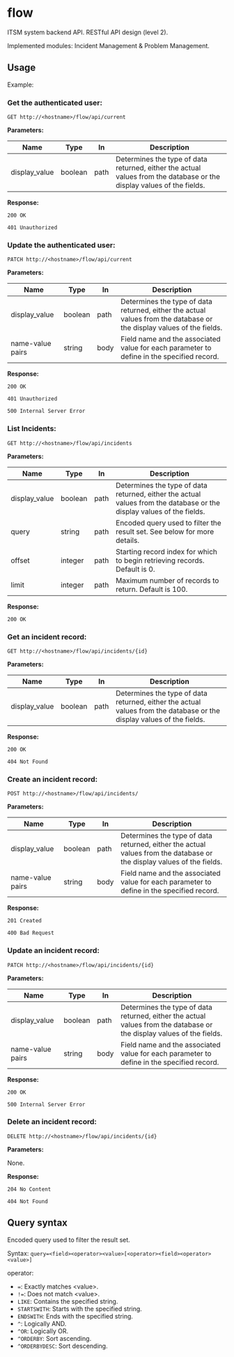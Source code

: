 # flow

ITSM system backend API. RESTful API design (level 2).

Implemented modules: Incident Management & Problem Management.

## Usage

Example:

### Get the authenticated user:

```
GET http://<hostname>/flow/api/current
```

**Parameters:**

| Name          | Type    | In   | Description                                                                                                           |
| ------------- | ------- | ---- | --------------------------------------------------------------------------------------------------------------------- |
| display_value | boolean | path | Determines the type of data returned, either the actual values from the database or the display values of the fields. |

**Response:**

```
200 OK
```
```
401 Unauthorized
```

### Update the authenticated user:

```
PATCH http://<hostname>/flow/api/current
```

**Parameters:**

| Name             | Type    | In   | Description                                                                                                           |
| ---------------- | ------- | ---- | --------------------------------------------------------------------------------------------------------------------- |
| display_value    | boolean | path | Determines the type of data returned, either the actual values from the database or the display values of the fields. |
| name-value pairs | string  | body | Field name and the associated value for each parameter to define in the specified record.                             |

**Response:**

```
200 OK
```
```
401 Unauthorized
```
```
500 Internal Server Error
```

### List Incidents:

```
GET http://<hostname>/flow/api/incidents
```

**Parameters:**

| Name          | Type    | In   | Description                                                                                                           |
| ------------- | ------- | ---- | --------------------------------------------------------------------------------------------------------------------- |
| display_value | boolean | path | Determines the type of data returned, either the actual values from the database or the display values of the fields. |
| query         | string  | path | Encoded query used to filter the result set. See below for more details.                                              |
| offset        | integer | path | Starting record index for which to begin retrieving records. Default is 0.                                            |
| limit         | integer | path | Maximum number of records to return. Default is 100.                                                                  |

**Response:**

```
200 OK
```

### Get an incident record:

```
GET http://<hostname>/flow/api/incidents/{id}
```

**Parameters:**

| Name          | Type    | In   | Description                                                                                                           |
| ------------- | ------- | ---- | --------------------------------------------------------------------------------------------------------------------- |
| display_value | boolean | path | Determines the type of data returned, either the actual values from the database or the display values of the fields. |

**Response:**

```
200 OK
```
```
404 Not Found
```

### Create an incident record:

```
POST http://<hostname>/flow/api/incidents/
```

**Parameters:**

| Name             | Type    | In   | Description                                                                                                           |
| ---------------- | ------- | ---- | --------------------------------------------------------------------------------------------------------------------- |
| display_value    | boolean | path | Determines the type of data returned, either the actual values from the database or the display values of the fields. |
| name-value pairs | string  | body | Field name and the associated value for each parameter to define in the specified record.                             |

**Response:**

```
201 Created
```
```
400 Bad Request
```

### Update an incident record:

```
PATCH http://<hostname>/flow/api/incidents/{id}
```

**Parameters:**

| Name             | Type    | In   | Description                                                                                                           |
| ---------------- | ------- | ---- | --------------------------------------------------------------------------------------------------------------------- |
| display_value    | boolean | path | Determines the type of data returned, either the actual values from the database or the display values of the fields. |
| name-value pairs | string  | body | Field name and the associated value for each parameter to define in the specified record.                             |

**Response:**

```
200 OK
```
```
500 Internal Server Error
```

### Delete an incident record:

```
DELETE http://<hostname>/flow/api/incidents/{id}
```

**Parameters:**

None.

**Response:**

```
204 No Content
```
```
404 Not Found
```

## Query syntax

Encoded query used to filter the result set.

Syntax: `query=<field><operator><value>[<operator><field><operator><value>]`

operator: 
- `=`: Exactly matches &lt;value&gt;.
- `!=`: Does not match &lt;value&gt;.
- `LIKE`: Contains the specified string.
- `STARTSWITH`: Starts with the specified string.
- `ENDSWITH`: Ends with the specified string.
- `^`: Logically AND.
- `^OR`: Logically OR.
- `^ORDERBY`: Sort ascending.
- `^ORDERBYDESC`: Sort descending.
